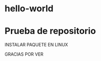 # hello-world
Prueba de repositorio
=================================
INSTALAR PAQUETE EN LINUX

GRACIAS POR VER
